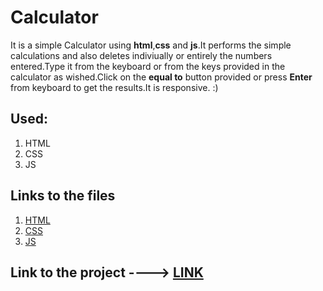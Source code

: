 # Calculator
It is a simple Calculator using **html**,**css** and **js**.It performs the simple calculations and also deletes indiviually or entirely the numbers entered.Type it from the keyboard or from the keys provided in the calculator as wished.Click on the **equal to** button provided or press **Enter** from keyboard to get the results.It is responsive.
:)

## Used:
1. HTML
2. CSS
3. JS

## Links to the files
1. [HTML](https://github.com/IndranjanaChatterjee/Calculator/blob/main/index.html)
2. [CSS](https://github.com/IndranjanaChatterjee/Calculator/blob/main/style.css)
3. [JS](https://github.com/IndranjanaChatterjee/Calculator/blob/main/script.js)

## Link to the project ----> [LINK](https://indranjanachatterjee.github.io/Calculator/)
